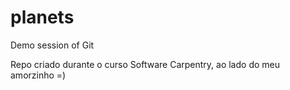 # planets
Demo session of Git

Repo criado durante o curso Software Carpentry, ao lado do meu amorzinho =)
